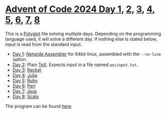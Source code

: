 # [Advent of Code 2024 Day 1](https://adventofcode.com/2024/day/1), [2](https://adventofcode.com/2024/day/2), [3](https://adventofcode.com/2024/day/3), [4](https://adventofcode.com/2024/day/4), [5](https://adventofcode.com/2024/day/5), [6](https://adventofcode.com/2024/day/6), [7](https://adventofcode.com/2024/day/7), [8](https://adventofcode.com/2024/day/8)

This is a [Polyglot](https://en.wikipedia.org/wiki/Polyglot_(computing)) file solving multiple days. Depending on the programming language used, it will solve a different day. If nothing else is stated below, input is read from the standard input.

* [Day 1](https://adventofcode.com/2024/day/1): [Netwide Assembler](https://en.wikipedia.org/wiki/Netwide_Assembler) for 64bit linux, assembled with the `--no-line` option.
* [Day 2](https://adventofcode.com/2024/day/2): Plain [TeX](https://en.wikipedia.org/wiki/TeX). Expects input in a file named `aocinput.txt`.
* [Day 3](https://adventofcode.com/2024/day/3): [Racket](https://en.wikipedia.org/wiki/Racket_(programming_language))
* [Day 4](https://adventofcode.com/2024/day/4): [Julia](https://en.wikipedia.org/wiki/Julia_(programming_language))
* [Day 5](https://adventofcode.com/2024/day/5): [Ruby](https://en.wikipedia.org/wiki/Ruby_(programming_language))
* [Day 6](https://adventofcode.com/2024/day/6): [Perl](https://en.wikipedia.org/wiki/Perl)
* [Day 7](https://adventofcode.com/2024/day/7): [Java](https://en.wikipedia.org/wiki/Java_(programming_language))
* [Day 8](https://adventofcode.com/2024/day/7): [Scala](https://en.wikipedia.org/wiki/Scala_(programming_language))

The program can be found [here](solution).
